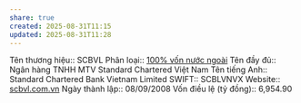 ```yaml
---
share: true
created: 2025-08-31T11:15
updated: 2025-08-31T11:28
---
```

Tên thương hiệu:: SCBVL
Phân loại:: [100% vốn nước ngoài](100%25%20v%E1%BB%91n%20n%C6%B0%E1%BB%9Bc%20ngo%C3%A0i.md)
Tên đầy đủ:: Ngân hàng TNHH MTV Standard Chartered Việt Nam
Tên tiếng Anh:: Standard Chartered Bank Vietnam Limited
SWIFT:: SCBLVNVX
Website:: [scbvl.com.vn](scbvl.com.vn)
Ngày thành lập:: 08/09/2008
Vốn điều lệ (tỷ đồng):: 6,954.90
